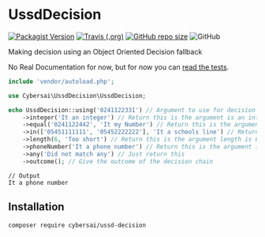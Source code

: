 # UssdDecision
[![Packagist Version](https://img.shields.io/packagist/v/cybersai/ussd-decision?style=for-the-badge)](https://packagist.org/packages/cybersai/ussd-decision)
[![Travis (.org)](https://img.shields.io/travis/cybersai/ussd-decision?style=for-the-badge)](https://travis-ci.org/cybersai/ussd-decision)
[![GitHub repo size](https://img.shields.io/github/repo-size/cybersai/ussd-decision?style=for-the-badge)](https://github.com/CyberSai/ussd-decision)
![GitHub](https://img.shields.io/github/license/cybersai/ussd-decision?style=for-the-badge)

Making decision using an Object Oriented Decision fallback

No Real Documentation for now, but for now you can [read the tests](https://github.com/cybersai/ussd-decision/blob/master/tests/UssdDecisionTest.php).
```php
include 'vendor/autoload.php';

use Cybersai\UssdDecision\UssdDecision;

echo UssdDecision::using('0241122331') // Argument to use for decision making
    ->integer('It an integer') // Return this is the argument is an integer
    ->equal('0241122442', 'It my Number') // Return this is the argument is equal to the parameter given
    ->in(['05451111111', '05452222222'], 'It a schools line') // Return this is the argument is array provider
    ->length(6, 'Too short') // Return this is the argument length is 6
    ->phoneNumber('It a phone number') // Return this is the argument is a valid phone number
    ->any('Did not match any') // Just return this
    ->outcome(); // Give the outcome of the decision chain

```
```text
// Output
It a phone number
```

## Installation
`composer require cybersai/ussd-decision`
